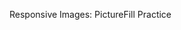 Responsive Images: PictureFill Practice
<!-- 

This toolset allows for both new and on-going development work. Please open any issues on the tool against [the wpa repo](http://10.7.145.254/ally/wpa).

## Requirements

Node.js installed from our [locally managed version repo](http://10.7.145.254/ally/node-versions). Use the latest version from the referenced repo.

## Installation

1. Install node.js
1. Make sure you have Compass and Sass in your path:
  * `sudo gem install sass`
  * `sudo gem install compass`
1. Run `sudo npm install -g grunt-cli`
  1. Try without `sudo` first if you'd like.
1. `cd` to your project directory in Terminal and run `npm install`
1. Run `grunt build` to generate the initial public directory.

## Using CodeKit

You can use CodeKit to watch your Sass files. There is a Compass configuration file already in this repo.  There are a couple things you'll need to configure in Compass to make it work:

1. Open CodeKit and go to the Preferences screen `CMD+,`. At the bottom of the general panel there is a "Skipped items" area. Make sure the following four folder names are in the list:
  1. log
  1. node_modules
  1. tasks
  1. api
1. Now you can add the project to CodeKit normally. You shouldn't have to worry about setting the compile point as the Compass config will take care of that for you.

Now that you're setup, to use CodeKit simply call `grunt local` or `grunt preview` with a `--disable-sass` flag.

**\* Note:** In the light testing done, it doesn't appear to have dramatic speed gains over the standard watcher in the toolset with `grunt local` or `grunt preview`. -->